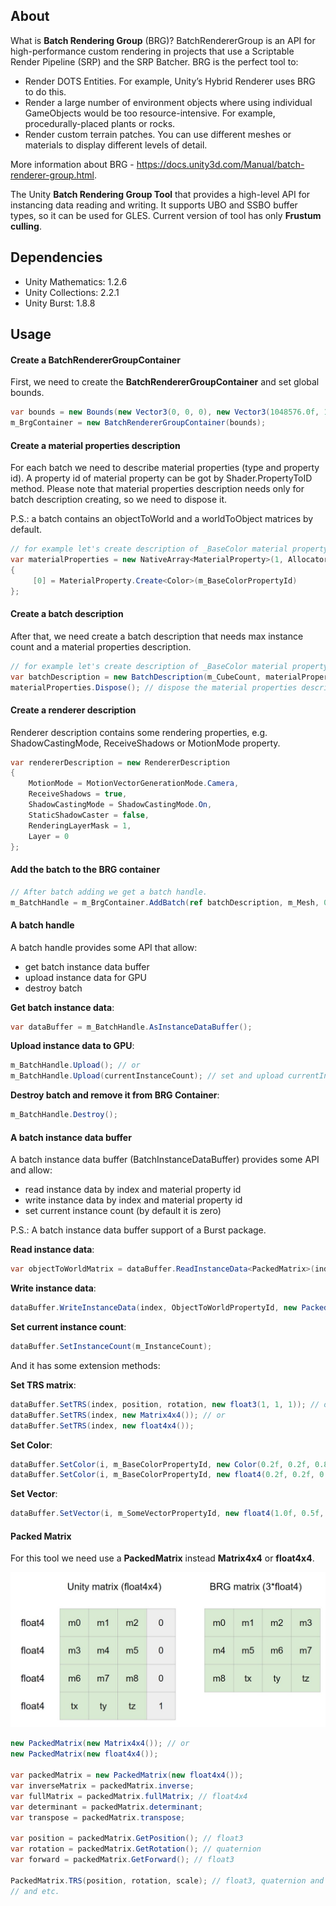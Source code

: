 ## About
What is **Batch Rendering Group** (BRG)? BatchRendererGroup is an API for high-performance custom rendering in projects that use a Scriptable Render Pipeline (SRP) and the SRP Batcher. 
BRG is the perfect tool to:
 - Render DOTS Entities. For example, Unity’s Hybrid Renderer uses BRG to do this.
 - Render a large number of environment objects where using individual GameObjects would be too resource-intensive. For example, procedurally-placed plants or rocks.
 - Render custom terrain patches. You can use different meshes or materials to display different levels of detail.

More information about BRG - https://docs.unity3d.com/Manual/batch-renderer-group.html.

The Unity **Batch Rendering Group Tool** that provides a high-level API for instancing data reading and writing. It supports UBO and SSBO buffer types, so it can be used for GLES. Current version of tool has only **Frustum culling**.

## Dependencies
 - Unity Mathematics: 1.2.6
 - Unity Collections: 2.2.1
 - Unity Burst: 1.8.8

## Usage
#### Create a BatchRendererGroupContainer
First, we need to create the **BatchRendererGroupContainer** and set global bounds.
```c#
var bounds = new Bounds(new Vector3(0, 0, 0), new Vector3(1048576.0f, 1048576.0f, 1048576.0f));
m_BrgContainer = new BatchRendererGroupContainer(bounds);
```

#### Create a material properties description
For each batch we need to describe material properties (type and property id). A property id of material property can be got by Shader.PropertyToID method.
Please note that material properties description needs only for batch description creating, so we need to dispose it.

P.S.: a batch contains an objectToWorld and a worldToObject matrices by default.
```c#
// for example let's create description of _BaseColor material property.
var materialProperties = new NativeArray<MaterialProperty>(1, Allocator.Temp)
{
     [0] = MaterialProperty.Create<Color>(m_BaseColorPropertyId)
};
```

#### Create a batch description
After that, we need create a batch description that needs max instance count and a material properties description.
```c#
// for example let's create description of _BaseColor material property.
var batchDescription = new BatchDescription(m_CubeCount, materialProperties, Allocator.Persistent);
materialProperties.Dispose(); // dispose the material properties description
```

#### Create a renderer description
Renderer description contains some rendering properties, e.g. ShadowCastingMode, ReceiveShadows or MotionMode property.
```c#
var rendererDescription = new RendererDescription
{
    MotionMode = MotionVectorGenerationMode.Camera,
    ReceiveShadows = true,
    ShadowCastingMode = ShadowCastingMode.On,
    StaticShadowCaster = false,
    RenderingLayerMask = 1,
    Layer = 0
};
```

#### Add the batch to the BRG container
```c#
// After batch adding we get a batch handle.
m_BatchHandle = m_BrgContainer.AddBatch(ref batchDescription, m_Mesh, 0, m_Material, ref rendererDescription);
```

#### A batch handle
A batch handle provides some API that allow:
 - get batch instance data buffer
 - upload instance data for GPU
 - destroy batch

**Get batch instance data**:
```c#
var dataBuffer = m_BatchHandle.AsInstanceDataBuffer();
```

**Upload instance data to GPU**:
```c#
m_BatchHandle.Upload(); // or
m_BatchHandle.Upload(currentInstanceCount); // set and upload currentInstanceCount instance count
```

**Destroy batch and remove it from BRG Container**:
```c#
m_BatchHandle.Destroy();
```

#### A batch instance data buffer
A batch instance data buffer (BatchInstanceDataBuffer) provides some API and allow:
 - read instance data by index and material property id
 - write instance data by index and material property id
 - set current instance count (by default it is zero)

P.S.: A batch instance data buffer support of a Burst package.

**Read instance data**:
```c#
var objectToWorldMatrix = dataBuffer.ReadInstanceData<PackedMatrix>(index, ObjectToWorldPropertyId);
```

**Write instance data**:
```c#
dataBuffer.WriteInstanceData(index, ObjectToWorldPropertyId, new PackedMatrix(matrix));
```

**Set current instance count**:
```c#
dataBuffer.SetInstanceCount(m_InstanceCount);
```

And it has some extension methods:

**Set TRS matrix**:
```c#
dataBuffer.SetTRS(index, position, rotation, new float3(1, 1, 1)); // or
dataBuffer.SetTRS(index, new Matrix4x4()); // or
dataBuffer.SetTRS(index, new float4x4());
```

**Set Color**:
```c#
dataBuffer.SetColor(i, m_BaseColorPropertyId, new Color(0.2f, 0.2f, 0.8f)); // or
dataBuffer.SetColor(i, m_BaseColorPropertyId, new float4(0.2f, 0.2f, 0.8f));
```

**Set Vector**:
```c#
dataBuffer.SetVector(i, m_SomeVectorPropertyId, new float4(1.0f, 0.5f, 1.3f));
```

#### Packed Matrix
For this tool we need use a **PackedMatrix** instead **Matrix4x4** or **float4x4**.

<p align="center">
<img src="docs~/images/brg_matrices.jpg" title="BRG matrix format">
</p>

```c#
new PackedMatrix(new Matrix4x4()); // or
new PackedMatrix(new float4x4());

var packedMatrix = new PackedMatrix(new float4x4());
var inverseMatrix = packedMatrix.inverse;
var fullMatrix = packedMatrix.fullMatrix; // float4x4
var determinant = packedMatrix.determinant;
var transpose = packedMatrix.transpose;

var position = packedMatrix.GetPosition(); // float3
var rotation = packedMatrix.GetRotation(); // quaternion
var forward = packedMatrix.GetForward(); // float3

PackedMatrix.TRS(position, rotation, scale); // float3, quaternion and float3
// and etc.
```
